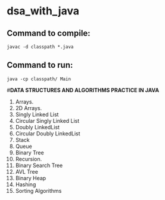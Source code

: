 # dsa_with_java
## Command to compile: 
    javac -d classpath *.java
## Command to run: 
    java -cp classpath/ Main
#**DATA STRUCTURES AND ALGORITHMS PRACTICE IN JAVA**
1. Arrays.
2. 2D Arrays.
3. Singly Linked List
4. Circular Singly Linked List
5. Doubly LinkedList
6. Circular Doubly LinkedList
7. Stack
8. Queue
9. Binary Tree
10. Recursion.
11. Binary Search Tree
12. AVL Tree
13. Binary Heap
14. Hashing
15. Sorting Algorithms